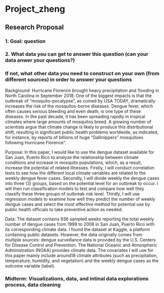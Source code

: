 # Project_zheng

## Research Proposal
### 1. Goal: question

### 2. What data you can get to answer this question (can your data anwer your questions?)
### If not, what other data you need to construct on your own (from different sources) in order to answer your questions

Background: Hurricane Florence brought heavy precipitation and flooding in North Carolina in September 2018. One of the biggest impacts is that the outbreak of “mosquito-pocalypse”, as coined by USA TODAY, dramatically increases the risk of the mosquitos-borne diseases. Dengue fever, which often causes serious bleeding and even death, is one type of these diseases. In the past decade, it has been spreading rapidly in tropical climates where large amounts of mosquitos breed. A growing number of scientists argue that climate change is likely to produce this distributional shift, resulting in significant public health problems worldwide, as indicated, for instance, by reports of billions of huge “Gallinippers” mosquitoes following Hurricane Florence”. 

Purpose: In this paper, I would like to use the dengue dataset available for San Juan, Puerto Rico to analyze the relationship between climate conditions and increase in mosquito populations, which, as a result, increase the potential of related illnesses. Firstly, I will conduct correlation tests to see how the different local climate variables are related to the weekly dengue fever cases. Secondly, I will divide weekly the dengue cases into three (3) groups, based on the potential level for an outbreak to occur. I will then run classification models to test and compare how well they classify these three groups of outbreak risk level. Thirdly, I will use regression models to examine how well they predict the number of weekly dengue cases and select the most effective method for potential use by public health officials to take preventive action as needed. 

Data: The dataset contains 936 sampled weeks reporting the total weekly number of dengue cases from 1999 to 2008 in San Juan, Puerto Rico with its corresponding climate data. I found the dataset at Kaggle, a platform containing public datasets. However, the data originally comes from multiple sources: dengue surveillance data is provided by the U.S. Centers for Disease Control and Prevention. The National Oceanic and Atmospheric Administration (NOAA) provides climate data. The covariates I will use for this paper mainly include around18 climate attributes (such as precipitation, temperature, humidity, and vegetation) and the weekly dengue cases as the outcome variable (label). 







### Midterm: Visualizations, data, and intinal data explorations process, data cleaning 
